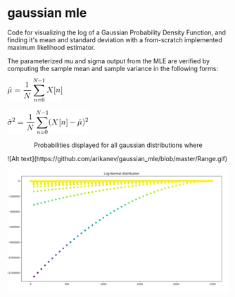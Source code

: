 # gaussian mle

Code for visualizing the log of a Gaussian Probability Density Function, and finding it's mean and standard deviation with a from-scratch implemented maximum likelihood estimator. 

The parameterized mu and sigma output from the MLE are verified by computing the sample mean and sample variance in the following forms:

![Alt text](https://github.com/arikanev/gaussian_mle/blob/master/SampleMean.gif)
<br></br>
![Alt text](https://github.com/arikanev/gaussian_mle/blob/master/SampleVariance.gif)



<p align="center"> Probabilities displayed for all gaussian distributions where </p> ![Alt text](https://github.com/arikanev/gaussian_mle/blob/master/Range.gif)

![Alt text](https://github.com/arikanev/gaussian_mle/blob/master/Log-Norm_sample.png)
